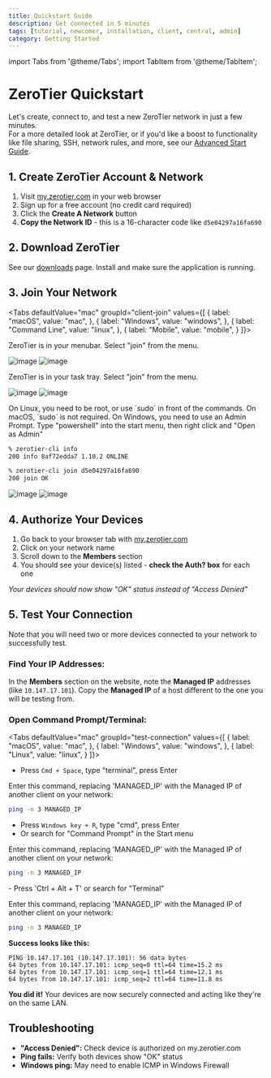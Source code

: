 ```yaml
---
title: Quickstart Guide
description: Get connected in 5 minutes
tags: [tutorial, newcomer, installation, client, central, admin]
category: Getting Started
---
```


import Tabs from '@theme/Tabs';
import TabItem from '@theme/TabItem';

# ZeroTier Quickstart

Let's create, connect to, and test a new ZeroTier network in just a few minutes.  
For a more detailed look at ZeroTier, or if you'd like a boost to functionality like file sharing, SSH, network rules, and more, see our [Advanced Start Guide](/advancedstart).

## 1. Create ZeroTier Account & Network

1. Visit [my.zerotier.com](https://my.zerotier.com/) in your web browser
2. Sign up for a free account (no credit card required)
3. Click the **Create A Network** button
4. **Copy the Network ID** - this is a 16-character code like `d5e04297a16fa690`

## 2. Download ZeroTier

See our [downloads](https://www.zerotier.com/download/) page. Install and make sure the application is running.

## 3. Join Your Network


<Tabs
  defaultValue="mac"
  groupId="client-join"
  values={[
    { label: "macOS", value: "mac", },
    { label: "Windows", value: "windows", },
    { label: "Command Line", value: "linux", },
    { label: "Mobile", value: "mobile", }
  ]}>

<TabItem value="mac">

ZeroTier is in your menubar. Select "join" from the menu.

![image](./images/mac-menubar-01.png)
![image](./images/mac-menubar-02.png)

</TabItem>

<TabItem value="windows">

ZeroTier is in your task tray. Select "join" from the menu.

![image](./images/windows-tray-01.png)
![image](./images/windows-tray-02.png)

</TabItem>
<TabItem value="linux">
On Linux, you need to be root, or use `sudo` in front of the commands.  
On macOS, `sudo` is not required.  
On Windows, you need to use an Admin Prompt. Type "powershell" into the start menu, then right click and "Open as Admin"

```sh
% zerotier-cli info
200 info 8af72edda7 1.10.2 ONLINE

% zerotier-cli join d5e04297a16fa690
200 join OK
```

</TabItem>
<TabItem value="mobile">

![image](./images/ios-01.png)
![image](./images/ios-02.png)

</TabItem>

</Tabs>


## 4. Authorize Your Devices

1. Go back to your browser tab with [my.zerotier.com](https://my.zerotier.com/)
2. Click on your network name
3. Scroll down to the **Members** section
4. You should see your device(s) listed - **check the Auth? box** for each one

*Your devices should now show "OK" status instead of "Access Denied"*

## 5. Test Your Connection

Note that you will need two or more devices connected to your network to successfully test.

### Find Your IP Addresses:
In the **Members** section on the website, note the **Managed IP** addresses (like `10.147.17.101`). Copy the **Managed IP** of a host different to the one you will be testing from.

### Open Command Prompt/Terminal:

<Tabs
  defaultValue="mac"
  groupId="test-connection"
  values={[
    { label: "macOS", value: "mac", },
    { label: "Windows", value: "windows", },
    { label: "Linux", value: "linux", }
  ]}>

<TabItem value="mac">

- Press `Cmd + Space`, type "terminal", press Enter

Enter this command, replacing 'MANAGED_IP' with the Managed IP of another client on your network: 
```bash
ping -n 3 MANAGED_IP
```
</TabItem>

<TabItem value="windows">

- Press `Windows key + R`, type "cmd", press Enter
- Or search for "Command Prompt" in the Start menu

Enter this command, replacing 'MANAGED_IP' with the Managed IP of another client on your network:
```bash
ping -n 3 MANAGED_IP
```
</TabItem>

<TabItem value = "linux">
- Press 'Ctrl + Alt + T' or search for "Terminal"

Enter this command, replacing 'MANAGED_IP' with the Managed IP of another client on your network:
```bash
ping -n 3 MANAGED_IP
```

</TabItem>
</Tabs>

**Success looks like this:**
```
PING 10.147.17.101 (10.147.17.101): 56 data bytes
64 bytes from 10.147.17.101: icmp_seq=0 ttl=64 time=15.2 ms
64 bytes from 10.147.17.101: icmp_seq=1 ttl=64 time=12.1 ms
64 bytes from 10.147.17.101: icmp_seq=2 ttl=64 time=11.8 ms
```

**You did it!** Your devices are now securely connected and acting like they're on the same LAN.

## Troubleshooting

- **"Access Denied":** Check device is authorized on my.zerotier.com
- **Ping fails:** Verify both devices show "OK" status
- **Windows ping:** May need to enable ICMP in Windows Firewall

